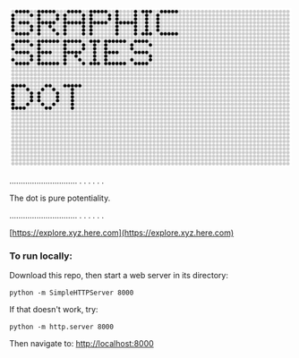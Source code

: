 ![GRAPHIC SERIES](https://raw.githubusercontent.com/sensescape/xyz-elevation-dots/master/images/dot_title.jpg)



..............................
.
.
.
.
.
.

The dot is pure potentiality.

..............................
.
.
.
.
.
.

[https://explore.xyz.here.com](https://explore.xyz.here.com)

### To run locally:

Download this repo, then start a web server in its directory:

    python -m SimpleHTTPServer 8000
    
If that doesn't work, try:

    python -m http.server 8000
    
Then navigate to: [http://localhost:8000](http://localhost:8000)

